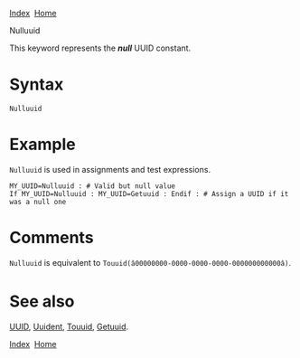 [Index](index.html)  [Home](getting-started_home.html)

Nulluuid

This keyword represents the ***null*** UUID constant.

# Syntax

```
Nulluuid
```

# Example

`Nulluuid` is used in assignments and test expressions.

```
MY_UUID=Nulluuid : # Valid but null value
If MY_UUID=Nulluuid : MY_UUID=Getuuid : Endif : # Assign a UUID if it was a null one
```

# Comments

`Nulluuid` is equivalent to `Touuid(â00000000-0000-0000-0000-000000000000â)`.

# See also

[UUID](4gl_glossary-uuid.html), [Uuident](4gl_uuident.html), [Touuid](4gl_touuid.html), [Getuuid](4gl_getuuid.html).

  

[Index](index.html)  [Home](getting-started_home.html)
